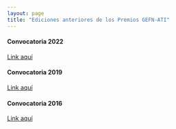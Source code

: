 ```yaml
---
layout: page
title: "Ediciones anteriores de los Premios GEFN-ATI"
---
```


#### Convocatoria 2022

[Link aquí](https://igfae.usc.es/gefn/convocatoria-2022/)


#### Convocatoria 2019

[Link aquí](https://igfae.usc.es/gefn/convocatoria-2019/)

#### Convocatoria 2016

[Link aquí](https://igfae.usc.es/gefn/convocatoria-2016/)

